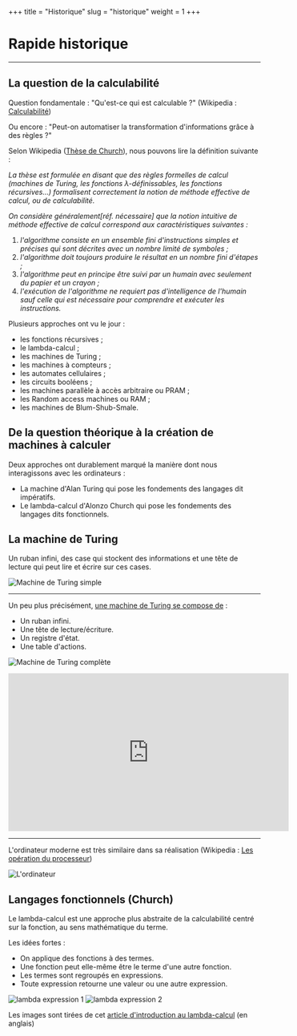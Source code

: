 +++
title = "Historique"
slug = "historique"
weight = 1
+++

# Rapide historique

---

## La question de la calculabilité

Question fondamentale : "Qu'est-ce qui est calculable ?" (Wikipedia : [Calculabilité](https://fr.wikipedia.org/wiki/Calculabilit%C3%A9))

Ou encore : "Peut-on automatiser la transformation d'informations grâce à des règles ?"

Selon Wikipedia ([Thèse de Church](https://fr.wikipedia.org/wiki/Th%C3%A8se_de_Church)), nous pouvons lire la définition suivante :

_La thèse est formulée en disant que des règles formelles de calcul (machines de Turing, les fonctions λ-définissables, les fonctions récursives…) formalisent correctement la notion de méthode effective de calcul, ou de calculabilité._

_On considère généralement[réf. nécessaire] que la notion intuitive de méthode effective de calcul correspond aux caractéristiques suivantes :_

1. _l'algorithme consiste en un ensemble fini d'instructions simples et précises qui sont décrites avec un nombre limité de symboles ;_
2. _l'algorithme doit toujours produire le résultat en un nombre fini d'étapes ;_
3. _l'algorithme peut en principe être suivi par un humain avec seulement du papier et un crayon ;_
4. _l'exécution de l'algorithme ne requiert pas d'intelligence de l'humain sauf celle qui est nécessaire pour comprendre et exécuter les instructions._

Plusieurs approches ont vu le jour :

- les fonctions récursives ;
- le lambda-calcul ;
- les machines de Turing ;
- les machines à compteurs ;
- les automates cellulaires ;
- les circuits booléens ;
- les machines parallèle à accès arbitraire ou PRAM ;
- les Random access machines ou RAM ;
- les machines de Blum-Shub-Smale.


## De la question théorique à la création de machines à calculer

Deux approches ont durablement marqué la manière dont nous interagissons avec les ordinateurs :

- La machine d'Alan Turing qui pose les fondements des langages dit impératifs.
- Le lambda-calcul d'Alonzo Church qui pose les fondements des langages dits fonctionnels.


## La machine de Turing

Un ruban infini, des case qui stockent des informations et une tête de lecture qui peut lire et écrire sur ces cases.

![Machine de Turing simple](http://vincent-le-corre.fr/wp-content/uploads/2011/11/Ruban-machine-de-Turing1.jpg)

---

Un peu plus précisément, [une machine de Turing se compose de](https://fr.wikipedia.org/wiki/Machine_de_Turing#D%C3%A9finition) :

- Un ruban infini.
- Une tête de lecture/écriture.
- Un registre d'état.
- Une table d'actions.

![Machine de Turing complète](https://delmas-rigoutsos.nom.fr/documents/YDelmas-ordinateurs_et_systemes/resources/turing+1.png)

<iframe width="560" height="315" src="https://www.youtube.com/embed/FTSAiF9AHN4" frameborder="0" allow="autoplay; encrypted-media" allowfullscreen></iframe>

---

L'ordinateur moderne est très similaire dans sa réalisation (Wikipedia : [Les opération du processeur](https://fr.wikipedia.org/wiki/Processeur#Les_op%C3%A9rations_du_processeur))

![L'ordinateur](http://prof.bpesquet.fr/images/content/memoire-echanges-proc.png)

## Langages fonctionnels (Church)

Le lambda-calcul est une approche plus abstraite de la calculabilité centré sur la fonction, au sens mathématique du terme.

Les idées fortes :

- On applique des fonctions à des termes.
- Une fonction peut elle-même être le terme d'une autre fonction.
- Les termes sont regroupés en expressions.
- Toute expression retourne une valeur ou une autre expression.

<img class="img-fluid" style="max-width: 500px;" alt="lambda expression 1" src="http://1.bp.blogspot.com/-0hF-lQX74Xg/U7eUQXA-0XI/AAAAAAAADyM/D-Z_XbxZyzM/s1600/lambda1.png"/>

<img class="img-fluid" style="max-width: 500px;" alt="lambda expression 2" src="http://4.bp.blogspot.com/-5_DZOH_aqGc/U7eWeeGKSxI/AAAAAAAADyY/O3wr5_XXbZs/s1600/lambda2.png"/>

Les images sont tirées de cet [article d'introduction au lambda-calcul](http://palmstroem.blogspot.com/2012/05/lambda-calculus-for-absolute-dummies.html) (en anglais)
